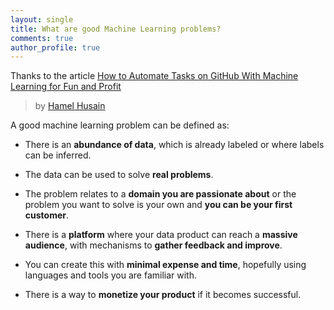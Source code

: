 ```yaml
---
layout: single
title: What are good Machine Learning problems?
comments: true
author_profile: true
---
```


Thanks to the article [How to Automate Tasks on GitHub With Machine Learning for Fun and Profit](https://towardsdatascience.com/mlapp-419f90e8f007)

> by [Hamel Husain](https://towardsdatascience.com/@hamelhusain)

A good machine learning problem can be defined as:

* There is an **abundance of data**, which is already labeled or where labels can be inferred.

* The data can be used to solve **real problems**.

* The problem relates to a **domain you are passionate about** or the problem you want to solve is your own and **you can be your first customer**.

* There is a **platform** where your data product can reach a **massive audience**, with mechanisms to **gather feedback and improve**.

* You can create this with **minimal expense and time**, hopefully using languages and tools you are familiar with.

* There is a way to **monetize your product** if it becomes successful.